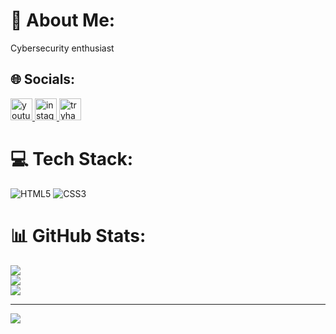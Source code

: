 # 💫 About Me:
Cybersecurity enthusiast


## 🌐 Socials:
<div align="left">
  <a href="https://www.youtube.com/@ЗЗЗ" target="_blank">
    <img src="https://img.shields.io/static/v1?message=Youtube&logo=youtube&label=&color=FF0000&logoColor=white&labelColor=&style=for-the-badge" height="35" alt="youtube logo"  />
  </a>
  <a href="https://www.instagram.com/wiredvus" target="_blank">
    <img src="https://img.shields.io/static/v1?message=Instagram&logo=instagram&label=&color=E4405F&logoColor=white&labelColor=&style=for-the-badge" height="35" alt="instagram logo"  />
  </a>
  <a href="https://tryhackme.com/p/wiredvus" target="_blank">
    <img src="https://img.shields.io/static/v1?message=TryHackMe&logo=tryhackme&label=&color=88cc14&logoColor=white&labelColor=&style=for-the-badge" height="35" alt="tryhackme logo"  />
  </a>
</div>

# 💻 Tech Stack:
![HTML5](https://img.shields.io/badge/html5-%23E34F26.svg?style=for-the-badge&logo=html5&logoColor=white) ![CSS3](https://img.shields.io/badge/css3-%231572B6.svg?style=for-the-badge&logo=css3&logoColor=white)
# 📊 GitHub Stats:
![](https://github-readme-stats.vercel.app/api?username=wiredvus&theme=dark&hide_border=false&include_all_commits=false&count_private=false)<br/>
![](https://nirzak-streak-stats.vercel.app/?user=wiredvus&theme=dark&hide_border=false)<br/>
![](https://github-readme-stats.vercel.app/api/top-langs/?username=wiredvus&theme=dark&hide_border=false&include_all_commits=false&count_private=false&layout=compact)

---
[![](https://visitcount.itsvg.in/api?id=wiredvus&icon=0&color=0)](https://visitcount.itsvg.in)

<!-- Proudly created with GPRM ( https://gprm.itsvg.in ) -->
